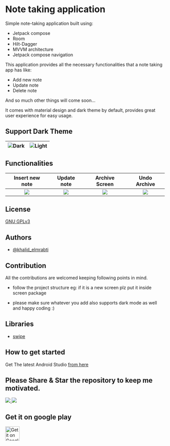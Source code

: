 
# Note taking application

Simple note-taking application built using:

- Jetpack compose
- Room
- Hilt-Dagger
- MVVM architecture
- Jetpack compose navigation

This application provides all the necessary functionalities that a note taking app has like:

- Add new note
- Update note
- Delete note

And so much other things will come soon…

It comes with material design and dark theme by default, provides great user experience for easy usage.

## Support Dark Theme

![Dark](https://media.giphy.com/media/6bFmPwCqnRf87ooTyo/giphy.gif)|![Light](https://media.giphy.com/media/zE55Slo5ug4ZFCod1C/giphy.gif)
:------------------------:   |  :------------------------

## Functionalities


Insert new note             |  Update note | Archive Screen | Undo Archive
:-------------------------:|:-------------------------: | :-------------------------: | :-------------------------:
![](https://media.giphy.com/media/BMb0YNWqBberLu76X4/giphy.gif)  |  ![](https://media.giphy.com/media/1HFkL2zoUsB8Lv0YLM/giphy.gif) | ![](https://media.giphy.com/media/Rjip5LDGdESmTFJiKS/giphy.gif) | ![](https://media.giphy.com/media/nyNX1FFOLaUgylaV4k/giphy.gif)

## License

[GNU GPLv3](https://choosealicense.com/licenses/gpl-3.0/)



## Authors

- [@khalid_elmrabti](https://twitter.com/khalid_elmrabti)



## Contribution

All the contributions are welcomed keeping following points in mind.

- follow the project structure eg: if it is a new screen plz put it inside screen package

- please make sure whatever you add also supports dark mode as well and happy coding :)


## Libraries

- [swipe](https://github.com/saket/swipe)


## How to get started

Get The latest Android Studio [from here](https://developer.android.com/studio/preview/)

## Please Share & Star the repository to keep me motivated.

<a href = "https://github.com/khalidelmrabti/notetakingapp/stargazers">
     <img src = "https://img.shields.io/github/stars/khalidelmrabti/notetakingapp" />
  </a>
  <a href = "https://twitter.com/khalid_elmrabti">
     <img src = "https://img.shields.io/twitter/url?label=follow&style=social&url=https%3A%2F%2Ftwitter.com%2Fkhalid_elmrabti" />
  </a>

## Get it on google play
<a href='https://play.google.com/store/apps/details?id=com.khalidcoding.notetaking&pcampaignid=pcampaignidMKT-Other-global-all-co-prtnr-py-PartBadge-Mar2515-1'><img alt='Get it on Google Play' src='https://play.google.com/intl/en_us/badges/static/images/badges/en_badge_web_generic.png'  height='45'/></a>
